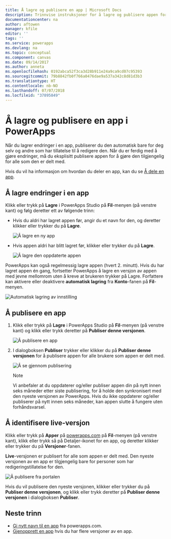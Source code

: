 ```yaml
---
title: Å lagre og publisere en app | Microsoft Docs
description: Trinnvise instruksjoner for å lagre og publisere appen for app- opprettere
documentationcenter: na
author: aftowen
manager: kfile
editor: ''
tags: ''
ms.service: powerapps
ms.devlang: na
ms.topic: conceptual
ms.component: canvas
ms.date: 09/14/2017
ms.author: anneta
ms.openlocfilehash: 0192abca52f3ca3d28b911e24a9ca9cd07c95393
ms.sourcegitcommit: 79b8842fb0f766a0476dae9a537a342c8d81d3b3
ms.translationtype: HT
ms.contentlocale: nb-NO
ms.lasthandoff: 07/07/2018
ms.locfileid: "37895849"
---
```

# <a name="save-and-publish-an-app-in-powerapps"></a>Å lagre og publisere en app i PowerApps
Når du lagrer endringer i en app, publiserer du den automatisk bare for deg selv og andre som har tillatelse til å redigere den. Når du er ferdig med å gjøre endringer, må du eksplisitt publisere appen for å gjøre den tilgjengelig for alle som den er delt med.

Hvis du vil ha informasjon om hvordan du deler en app, kan du se [Å dele en app](share-app.md).

## <a name="save-changes-to-an-app"></a>Å lagre endringer i en app
Klikk eller trykk på **Lagre** i PowerApps Studio på **Fil**-menyen (på venstre kant) og følg deretter ett av følgende trinn:

* Hvis du aldri har lagret appen før, angir du et navn for den, og deretter klikker eller trykker du på **Lagre**.

    ![Å lagre en ny app](./media/save-publish-app/save-as.png)
* Hvis appen aldri har blitt lagret før, klikker eller trykker du på **Lagre**.  

    ![Å lagre den oppdaterte appen](./media/save-publish-app/save-app.png)

PowerApps kan også regelmessig lagre appen (hvert 2. minutt). Hvis du har lagret appen én gang, fortsetter PowerApps å lagre en versjon av appen med jevne mellomrom uten å kreve at brukeren trykker på Lagre. Forfattere kan aktivere eller deaktivere **automatisk lagring** fra **Konto**-fanen på **Fil**-menyen.

![Automatisk lagring av innstilling](./media/save-publish-app/autosave.png)

## <a name="publish-an-app"></a>Å publisere en app
1. Klikk eller trykk på **Lagre** i PowerApps Studio på **Fil**-menyen (på venstre kant) og klikk eller trykk deretter på **Publiser denne versjonen**.

    ![Å publisere en app](./media/save-publish-app/publish-app.png)
2. I dialogboksen **Publiser** trykker eller klikker du på **Publiser denne versjonen** for å publisere appen for alle brukere som appen er delt med.

   ![Å se gjennom publisering](./media/save-publish-app/publish-review.png)

   > [!NOTE]
   > Vi anbefaler at du oppdaterer og/eller publiser appen din på nytt innen seks måneder etter siste publisering, for å holde den synkronisert med den nyeste versjonen av PowerApps. Hvis du ikke oppdaterer og/eller publiserer på nytt innen seks måneder, kan appen slutte å fungere uten forhåndsvarsel.

## <a name="identify-the-live-version"></a>Å identifisere live-versjon
Klikk eller trykk på **Apper** på [powerapps.com](https://web.powerapps.com) på **Fil**-menyen (på venstre kant), klikk eller trykk så på Detaljer-ikonet for en app, og deretter klikker eller trykker du på **Versjoner**-fanen.

**Live**-versjonen er publisert for alle som appen er delt med. Den nyeste versjonen av en app er tilgjengelig bare for personer som har redigeringstillatelse for den.

![Å publisere fra portalen](./media/save-publish-app/publish-portal.png)

Hvis du vil publisere den nyeste versjonen, klikker eller trykker du på **Publiser denne versjonen**, og klikk eller trykk deretter på **Publiser denne versjonen** i dialogboksen **Publiser**.

## <a name="next-steps"></a>Neste trinn
* [Gi nytt navn til en app](set-name-tile.md) fra powerapps.com.
* [Gjenopprett en app](restore-an-app.md) hvis du har flere versjoner av en app.
